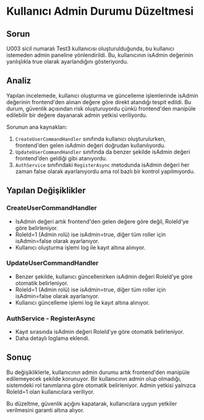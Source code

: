 # Kullanıcı Admin Durumu Düzeltmesi

## Sorun
U003 sicil numaralı Test3 kullanıcısı oluşturulduğunda, bu kullanıcı istemeden admin paneline yönlendirildi. Bu, kullanıcının isAdmin değerinin yanlışlıkla true olarak ayarlandığını gösteriyordu.

## Analiz
Yapılan incelemede, kullanıcı oluşturma ve güncelleme işlemlerinde isAdmin değerinin frontend'den alınan değere göre direkt atandığı tespit edildi. Bu durum, güvenlik açısından risk oluşturuyordu çünkü frontend'den manipüle edilebilir bir değere dayanarak admin yetkisi veriliyordu.

Sorunun ana kaynakları:
1. `CreateUserCommandHandler` sınıfında kullanıcı oluşturulurken, frontend'den gelen isAdmin değeri doğrudan kullanılıyordu.
2. `UpdateUserCommandHandler` sınıfında da benzer şekilde isAdmin değeri frontend'den geldiği gibi atanıyordu.
3. `AuthService` sınıfındaki `RegisterAsync` metodunda isAdmin değeri her zaman false olarak ayarlanıyordu ama rol bazlı bir kontrol yapılmıyordu.

## Yapılan Değişiklikler

### CreateUserCommandHandler
- IsAdmin değeri artık frontend'den gelen değere göre değil, RoleId'ye göre belirleniyor.
- RoleId=1 (Admin rolü) ise isAdmin=true, diğer tüm roller için isAdmin=false olarak ayarlanıyor.
- Kullanıcı oluşturma işlemi log ile kayıt altına alınıyor.

### UpdateUserCommandHandler
- Benzer şekilde, kullanıcı güncellenirken isAdmin değeri RoleId'ye göre otomatik belirleniyor.
- RoleId=1 (Admin rolü) ise isAdmin=true, diğer tüm roller için isAdmin=false olarak ayarlanıyor.
- Kullanıcı güncelleme işlemi log ile kayıt altına alınıyor.

### AuthService - RegisterAsync
- Kayıt sırasında isAdmin değeri RoleId'ye göre otomatik belirleniyor.
- Daha detaylı loglama eklendi.

## Sonuç
Bu değişikliklerle, kullanıcının admin durumu artık frontend'den manipüle edilemeyecek şekilde korunuyor. Bir kullanıcının admin olup olmadığı, sistemdeki rol tanımlarına göre otomatik belirleniyor. Admin yetkisi yalnızca RoleId=1 olan kullanıcılara veriliyor.

Bu düzeltme, güvenlik açığını kapatarak, kullanıcılara uygun yetkiler verilmesini garanti altına alıyor. 